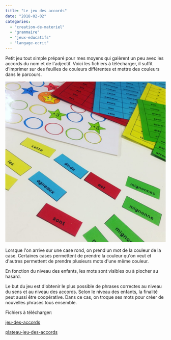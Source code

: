 ```yaml
---
title: "Le jeu des accords"
date: "2018-02-02"
categories: 
  - "creation-de-materiel"
  - "grammaire"
  - "jeux-educatifs"
  - "langage-ecrit"
---
```


Petit jeu tout simple préparé pour mes moyens qui galèrent un peu avec les accords du nom et de l'adjectif. Voici les fichiers à télécharger, il suffit d'imprimer sur des feuilles de couleurs différentes et mettre des couleurs dans le parcours.

![](/static/img/Photo-2-02-18-21-49-14-1024x1024.jpg)

Lorsque l'on arrive sur une case rond, on prend un mot de la couleur de la case. Certaines cases permettent de prendre la couleur qu'on veut et d'autres permettent de prendre plusieurs mots d'une même couleur.

En fonction du niveau des enfants, les mots sont visibles ou à piocher au hasard.

Le but du jeu est d'obtenir le plus possible de phrases correctes au niveau du sens et au niveau des accords. Selon le niveau des enfants, la finalité peut aussi être coopérative. Dans ce cas, on troque ses mots pour créer de nouvelles phrases tous ensemble.

Fichiers à télécharger:

[jeu-des-accords](http://sophielenaerts.be/wp-content/uploads/2018/02/jeu-des-accords.pdf)

[plateau-jeu-des-accords](http://sophielenaerts.be/wp-content/uploads/2018/02/plateau-jeu-des-accords.pdf)
